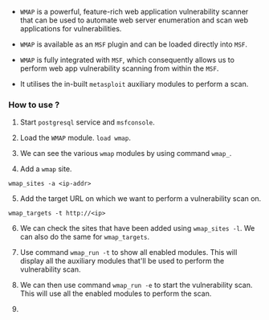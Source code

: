 
+ `WMAP` is a powerful, feature-rich web application vulnerability scanner that can be used to automate web server enumeration and scan web applications for vulnerabilities.

+ `WMAP` is available as an `MSF` plugin and can be loaded directly into `MSF`.

+ `WMAP` is fully integrated with `MSF`, which consequently allows us to perform web app vulnerability scanning from within the `MSF`.

- It utilises the in-built `metasploit` auxiliary modules to perform a scan.

### How to use ?

1. Start `postgresql` service and `msfconsole`. 

2. Load the `WMAP` module. `load wmap`.

3. We can see the various `wmap` modules by using command `wmap_`.

4. Add a `wmap` site.
```
wmap_sites -a <ip-addr>
```

5. Add the target URL on which we want to perform a vulnerability scan on. 
```
wmap_targets -t http://<ip>
```

6. We can check the sites that have been added using `wmap_sites -l`. We can also do the same for `wmap_targets`.

7. Use command `wmap_run -t` to show all enabled modules. This will display all the auxiliary modules that'll be used to perform the vulnerability scan.

8. We can then use command `wmap_run -e` to start the vulnerability scan. This will use all the enabled modules to perform the scan. 

9. 